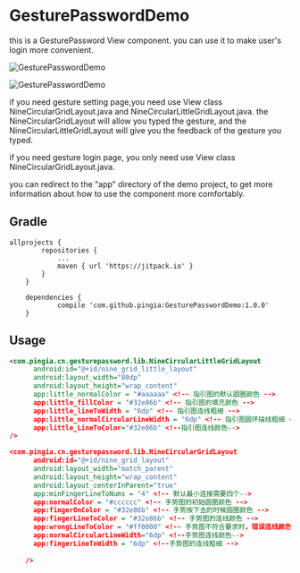 GesturePasswordDemo
===============

this is a GesturePassword View component. you can use it to make user's login more convenient.

![GesturePasswordDemo](https://github.com/pingia/GesturePasswordDemo/raw/master/screenshots/gesture_login.png)

![GesturePasswordDemo](https://github.com/pingia/GesturePasswordDemo/raw/master/screenshots/gesture_set.png)

if you need gesture setting page,you need use  View class NineCircularGridLayout.java and NineCircularLittleGridLayout.java.
the NineCircularGridLayout will allow you typed the gesture, and the NineCircularLittleGridLayout will give you the feedback of the gesture you typed.

if you need gesture login page, you only need use View class NineCircularGridLayout.java.

you can redirect to the "app" directory of the demo project, to get more information about how to use the component more comfortably.

Gradle
------
```
allprojects {
		repositories {
			...
			maven { url 'https://jitpack.io' }
		}
	}
  
	dependencies {
	        compile 'com.github.pingia:GesturePasswordDemo:1.0.0'
	}
```

Usage
-----
```xml
<com.pingia.cn.gesturepassword.lib.NineCircularLittleGridLayout
      android:id="@+id/nine_grid_little_layout"
      android:layout_width="80dp"
      android:layout_height="wrap_content"
      app:little_normalColor = "#aaaaaa" <!-- 指引图的默认圆圈颜色 -->
      app:little_fillColor = "#32e86b" <!-- 指引图的填充颜色 -->
      app:little_lineToWidth = "6dp" <!-- 指引图连线粗细 -->
      app:little_normalCircularLineWidth = "6dp" <!-- 指引图圆环描线粗细 -->
      app:little_LineToColor="#32e86b" <!--指引图连线颜色-->
/>

<com.pingia.cn.gesturepassword.lib.NineCircularGridLayout
      android:id="@+id/nine_grid_layout"
      android:layout_width="match_parent"
      android:layout_height="wrap_content"
      android:layout_centerInParent="true"
      app:minFingerLineToNums = "4" <!-- 默认最小连接需要四个-->
      app:normalColor = "#cccccc" <!-- 手势图的初始圆圈颜色 -->
      app:fingerOnColor = "#32e86b" <!-- 手势按下去的时候圆圈颜色 -->
      app:fingerLineToColor = "#32e86b" <!-- 手势图的连线颜色 -->
      app:wrongLineToColor = "#ff0000" <!-- 手势图不符合要求时，错误连线颜色 -->
      app:normalCircularLineWidth="6dp" <!--手势图连线颜色-->
      app:fingerLineToWidth = "6dp" <!--手势图的连线粗细 -->
                                                         
    />
```
